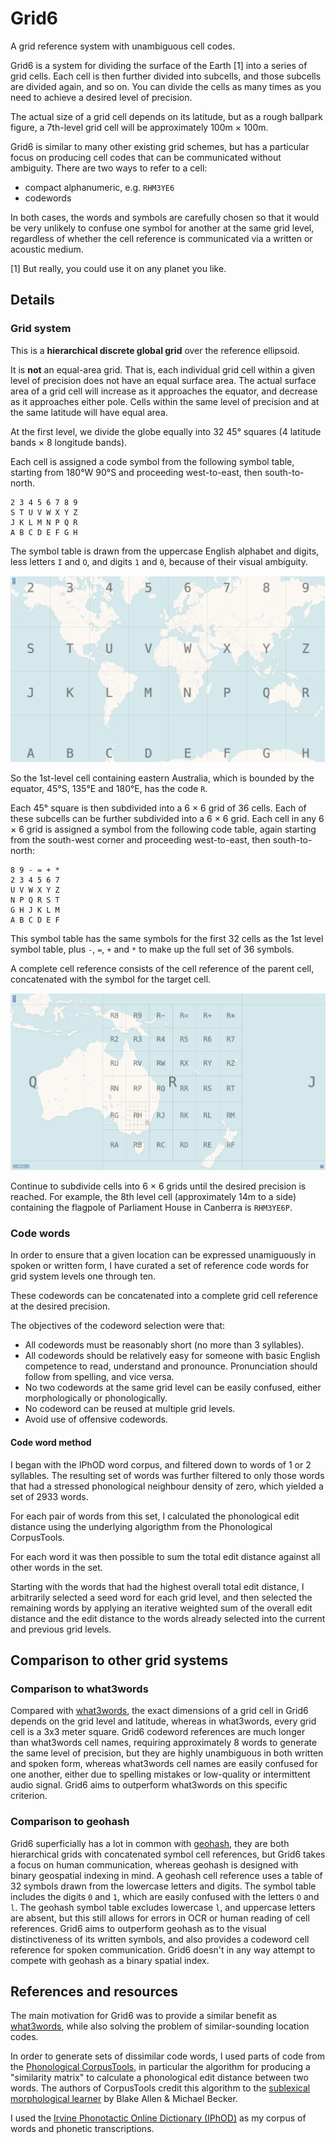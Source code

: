 # Grid6

A grid reference system with unambiguous cell codes.

Grid6 is a system for dividing the surface of the Earth [1] into a series of grid
cells.  Each cell is then further divided into subcells, and those subcells are
divided again, and so on.  You can divide the cells as many times as you need
to achieve a desired level of precision.

The actual size of a grid cell depends on its latitude, but as a rough ballpark
figure, a 7th-level grid cell will be approximately 100m × 100m.

Grid6 is similar to many other existing grid schemes, but has a particular
focus on producing cell codes that can be communicated without ambiguity.
There are two ways to refer to a cell:

- compact alphanumeric, e.g. `RHM3YE6`
- codewords

In both cases, the words and symbols are carefully chosen so that it would be
very unlikely to confuse one symbol for another at the same grid level,
regardless of whether the cell reference is communicated via a written or
acoustic medium.

[1] But really, you could use it on any planet you like.

## Details

### Grid system

This is a **hierarchical discrete global grid** over the reference ellipsoid.

It is **not** an equal-area grid.  That is, each individual grid cell within a
given level of precision does not have an equal surface area.  The actual
surface area of a grid cell will increase as it approaches the equator, and
decrease as it approaches either pole.  Cells within the same level of
precision and at the same latitude will have equal area.

At the first level, we divide the globe equally into 32 45° squares (4 latitude
bands × 8 longitude bands).

Each cell is assigned a code symbol from the following symbol table, starting
from 180°W 90°S and proceeding west-to-east, then south-to-north.

```
2 3 4 5 6 7 8 9
S T U V W X Y Z
J K L M N P Q R
A B C D E F G H
```

The symbol table is drawn from the uppercase English alphabet and digits,
less letters `I` and `O`, and digits `1` and `0`, because of their visual
ambiguity.

![1st level grid](/doc/demo-g.png)

So the 1st-level cell containing eastern Australia, which is bounded by the
equator, 45°S, 135°E and 180°E, has the code `R`.

Each 45° square is then subdivided into a 6 × 6 grid of 36 cells.  Each of
these subcells can be further subdivided into a 6 × 6 grid.  Each cell in any 6
× 6 grid is assigned a symbol from the following code table, again starting
from the south-west corner and proceeding west-to-east, then south-to-north:

```
8 9 - = + *
2 3 4 5 6 7
U V W X Y Z
N P Q R S T
G H J K L M
A B C D E F
```

This symbol table has the same symbols for the first 32 cells as the 1st level
symbol table, plus `-`, `=`, `+` and `*` to make up the full set of 36 symbols.

A complete cell reference consists of the cell reference of the parent cell,
concatenated with the symbol for the target cell.

![2nd level grid](/doc/demo-R.png)

Continue to subdivide cells into 6 × 6 grids until the desired precision is
reached.  For example, the 8th level cell (approximately 14m to a side)
containing the flagpole of Parliament House in Canberra is `RHM3YE6P`.

### Code words

In order to ensure that a given location can be expressed unamiguously in
spoken or written form, I have curated a set of reference code words for grid
system levels one through ten.

These codewords can be concatenated into a complete grid cell reference at the
desired precision.

The objectives of the codeword selection were that:
- All codewords must be reasonably short (no more than 3 syllables).
- All codewords should be relatively easy for someone with basic English
  competence to read, understand and pronounce.  Pronunciation should follow
  from spelling, and vice versa.
- No two codewords at the same grid level can be easily confused, either
  morphologically or phonologically.
- No codeword can be reused at multiple grid levels.
- Avoid use of offensive codewords.

#### Code word method

I began with the IPhOD word corpus, and filtered down to words of 1 or 2
syllables.  The resulting set of words was further filtered to only those words
that had a stressed phonological neighbour density of zero, which yielded a set
of 2933 words.

For each pair of words from this set, I calculated the phonological edit
distance using the underlying algorigthm from the Phonological CorpusTools.

For each word it was then possible to sum the total edit distance against all
other words in the set.

Starting with the words that had the highest overall total edit distance, I
arbitrarily selected a seed word for each grid level, and then selected the
remaining words by applying an iterative weighted sum of the overall edit
distance and the edit distance to the words already selected into the current
and previous grid levels.

## Comparison to other grid systems

### Comparison to what3words

Compared with [what3words](https://what3words.com), the exact dimensions of a
grid cell in Grid6 depends on the grid level and latitude, whereas in
what3words, every grid cell is a 3x3 meter square.  Grid6 codeword references
are much longer than what3words cell names, requiring approximately 8 words to
generate the same level of precision, but they are highly unambiguous in both
written and spoken form, whereas what3words cell names are easily confused for
one another, either due to spelling mistakes or low-quality or intermittent
audio signal.  Grid6 aims to outperform what3words on this specific criterion.

### Comparison to geohash

Grid6 superficially has a lot in common with
[geohash](https://en.wikipedia.org/wiki/Geohash), they are both hierarchical
grids with concatenated symbol cell references, but Grid6 takes a focus on
human communication, whereas geohash is designed with binary geospatial
indexing in mind.  A geohash cell reference uses a table of 32 symbols drawn
from the lowercase letters and digits.  The symbol table includes the digits
`0` and `1`, which are easily confused with the letters `O` and `l`.  The
geohash symbol table excludes lowercase `l`, and uppercase letters are absent,
but this still allows for errors in OCR or human reading of cell references.
Grid6 aims to outperform geohash as to the visual distinctiveness of its
written symbols, and also provides a codeword cell reference for spoken
communication.  Grid6 doesn't in any way attempt to compete with geohash as a
binary spatial index.

## References and resources

The main motivation for Grid6 was to provide a similar benefit as
[what3words](https://what3words.com), while also solving the problem of
similar-sounding location codes.

In order to generate sets of dissimilar code words, I used parts of code from
the [Phonological
CorpusTools](https://corpustools.readthedocs.io/en/latest/index.html), in
particular the algorithm for producing a "similarity matrix" to calculate a
phonological edit distance between two words.  The authors of CorpusTools
credit this algorithm to the [sublexical morphological
learner](https://sublexical.phonologist.org/) by Blake Allen & Michael Becker.

I used the [Irvine Phonotactic Online Dictionary
(IPhOD)](https://www.iphod.com/) as my corpus of words and phonetic
transcriptions.
